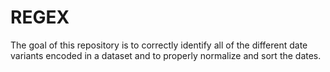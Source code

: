 # REGEX
The goal of this repository is to correctly identify all of the different date variants encoded in a dataset and to properly normalize and sort the dates.
